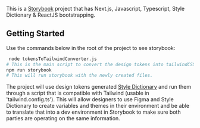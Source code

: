This is a [Storybook](https://storybook.js.org/) project that has Next.js, Javascript, Typescript, Style Dictionary & ReactJS bootstrapping. 

## Getting Started

Use the commands below in the root of the project to see storybook:
```bash
 node tokensToTailwindConverter.js
# This is the main script to convert the design tokens into tailwindCSS and create json files for the tailwind config to reference. 
npm run storybook
# This will run storybook with the newly created files.

```

The project will use design tokens generated [Style Dictionary](https://amzn.github.io/style-dictionary/#/) and run them through a script that is compatible with Tailwind (usable in 'tailwind.config.ts'). This will allow designers to use Figma and Style Dictionary to create variables and themes in their environment and be able to translate that into a dev environment in Storybook to make sure both parties are operating on the same information. 
